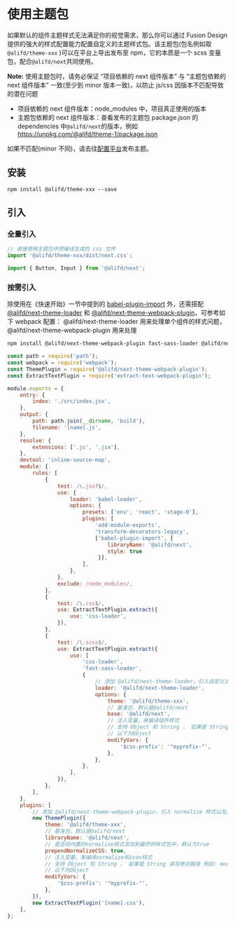 # 使用主题包

如果默认的组件主题样式无法满足你的视觉需求，那么你可以通过 Fusion Design 提供的强大的样式配置能力配置自定义的主题样式包。该主题包(包名例如取 `@alifd/theme-xxx` )可以在平台上导出发布至 npm，它的本质是一个 scss 变量包，配合`@alifd/next`共同使用。

**Note:** 使用主题包时，请务必保证 “项目依赖的 next 组件版本” 与 “主题包依赖的 next 组件版本” 一致(至少到 minor 版本一致)，以防止 js/css 因版本不匹配导致的潜在问题

-   项目依赖的 next 组件版本：node_modules 中，项目真正使用的版本
-   主题包依赖的 next 组件版本：查看发布的主题包 package.json 的 dependencies 中`@alifd/next`的版本，例如 https://unpkg.com/@alifd/theme-1/package.json

如果不匹配(minor 不同)，请去往[配置平台](https://fusion.design/)发布主题。

## 安装

```
npm install @alifd/theme-xxx --save
```

## 引入

### 全量引入

```js
// 直接使用主题包中预编译生成的 css 文件
import '@alifd/theme-xxx/dist/next.css';

import { Button, Input } from '@alifd/next';
```

### 按需引入

除使用在《快速开始》一节中提到的 [babel-plugin-import](https://github.com/ant-design/babel-plugin-import) 外，还需搭配 [@alifd/next-theme-loader](https://github.com/alibaba-fusion/next-theme-loader) 和 [@alifd/next-theme-webpack-plugin](https://github.com/alibaba-fusion/next-theme-webpack-plugin)，可参考如下 webpack 配置：
@alifd/next-theme-loader 用来处理单个组件的样式问题，@alifd/next-theme-webpack-plugin 用来处理

```bash
npm install @alifd/next-theme-webpack-plugin fast-sass-loader @alifd/next-theme-loader
```

```js
const path = require('path');
const webpack = require('webpack');
const ThemePlugin = require('@alifd/next-theme-webpack-plugin');
const ExtractTextPlugin = require('extract-text-webpack-plugin');

module.exports = {
    entry: {
        index: './src/index.jsx',
    },
    output: {
        path: path.join(__dirname, 'build'),
        filename: '[name].js',
    },
    resolve: {
        extensions: ['.js', '.jsx'],
    },
    devtool: 'inline-source-map',
    module: {
        rules: [
            {
                test: /\.jsx?$/,
                use: {
                    loader: 'babel-loader',
                    options: {
                        presets: ['env', 'react', 'stage-0'],
                        plugins: [
                            'add-module-exports',
                            'transform-decorators-legacy',
                            ['babel-plugin-import', {
                                libraryName: '@alifd/next',
                                style: true
                             }],
                        ],
                    },
                },
                exclude: /node_modules/,
            },
            {
                test: /\.css$/,
                use: ExtractTextPlugin.extract({
                    use: 'css-loader',
                }),
            },
            {
                test: /\.scss$/,
                use: ExtractTextPlugin.extract({
                    use: [
                        'css-loader',
                        'fast-sass-loader',
                        {
                            // 添加 @alifd/next-theme-loader，引入自定义主题样式对应的 scss 变量
                            loader: '@alifd/next-theme-loader',
                            options: {
                                theme: '@alifd/theme-xxx',
                                // 基准包，默认是@alifd/next
                                base: '@alifd/next',
                                // 注入变量，来编译组件样式
                                // 支持 Object 和 String ， 如果是 String 请写绝对路径 例如: modifyVars: path.join(__dirname, 'variable.scss')
                                // 以下为Object
                                modifyVars: {
                                    '$css-prefix': '"myprefix-"',
                                },
                            },
                        },
                    ],
                }),
            },
        ],
    },
    plugins: [
        // 添加 @alifd/next-theme-webpack-plugin，引入 normalize 样式以及自定义 icon 定义
        new ThemePlugin({
            theme: '@alifd/theme-xxx',
            // 基准包，默认是@alifd/next
            libraryName: '@alifd/next',
            // 是否将内置的normalize样式添加到最终的样式包中，默认为true
            prependNormalizeCSS: true,
            // 注入变量，来编译normalize和icon样式
            // 支持 Object 和 String ， 如果是 String 请写绝对路径 例如: modifyVars: path.join(__dirname, 'variable.scss')
            // 以下为Object
            modifyVars: {
                '$css-prefix': '"myprefix-"',
            },
        }),
        new ExtractTextPlugin('[name].css'),
    ],
};
```
